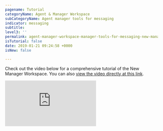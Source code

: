 ```yaml
---
pagename: Tutorial
categoryName: Agent & Manager Workspace
subCategoryName: Agent manager tools for messaging
indicator: messaging
subtitle:
level3: ''
permalink: agent-manager-workspace-manager-tools-for-messaging-new-manager-workspace-for-messaging-tutorial.html
isTutorial: false
date: 2019-01-21 09:24:58 +0000
isNew: false

---
```


Check out the video below for a comprehensive tutorial of the New Manager Workspace. You can also [view the video directly at this link](https://vimeo.com/358055055/d830be4007).

<iframe style="max-width: 750px;" src="https://player.vimeo.com/video/358055055" frameborder="0" webkitallowfullscreen mozallowfullscreen allowfullscreen></iframe>
